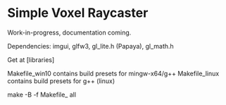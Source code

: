 # Simple Voxel Raycaster

Work-in-progress, documentation coming. 

Dependencies: imgui, glfw3, gl_lite.h (Papaya), gl_math.h

Get at [libraries]

Makefile_win10 contains build presets for mingw-x64/g++
Makefile_linux contains build presets for g++ (linux)

make -B -f Makefile_<version> all